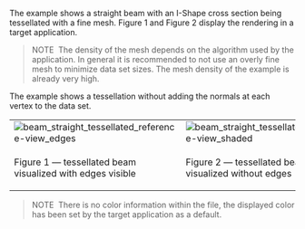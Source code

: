 The example shows a straight beam with an I-Shape cross section being tessellated with a fine mesh. Figure 1 and Figure 2 display the rendering in a target application.

> NOTE&nbsp; The density of the mesh depends on the algorithm used by the application. In general it is recommended to not use an overly fine mesh to minimize data set sizes. The mesh density of the example is already very high.

The example shows a tessellation without adding the normals at each vertex to the data set.

<table summary="straight beam tessellated">
 <tr>
  <td>
   <img src="../../../../figures/examples/beam_straight_tessellated_reference-view_edges.png" alt="beam_straight_tessellated_reference-view_edges">
  </td>
  <td>
   <img src="../../../../figures/examples/beam_straight_tessellated_reference-view_shaded.png" alt="beam_straight_tessellated_reference-view_shaded">
  </td>
 </tr>
 <tr style="height:20px;">
  <td style=" vertical-align:bottom;">
   <p class="figure">Figure 1 &mdash; tessellated beam visualized with edges visible</p>
  </td>
  <td style=" vertical-align:bottom;">
   <p class="figure">Figure 2 &mdash; tessellated beam visualized without edges</p>
  </td>
 </tr>
</table>

> NOTE&nbsp; There is no color information within the file, the displayed color has been set by the target application as a default.
